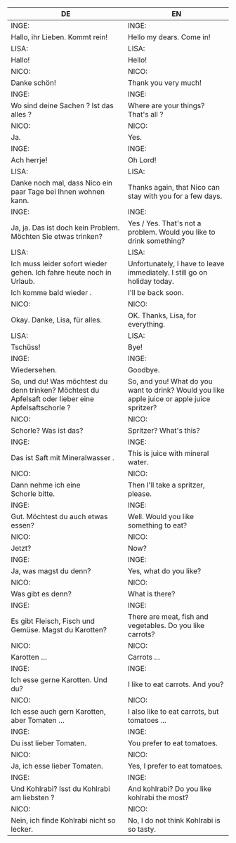 |DE|EN|
|---|---|
|INGE:|INGE:|
|Hallo, ihr Lieben. Kommt rein!|Hello my dears. Come in!|
|LISA:|LISA:|
|Hallo!|Hello!|
|NICO:|NICO:|
|Danke schön!|Thank you very much!|
|INGE:|INGE:|
|Wo sind deine Sachen ? Ist das alles ?|Where are your things? That's all ?|
|NICO:|NICO:|
|Ja.|Yes.|
|INGE:|INGE:|
|Ach herrje!|Oh Lord!|
|LISA:|LISA:|
|Danke noch mal, dass Nico ein paar Tage bei Ihnen wohnen kann.|Thanks again, that Nico can stay with you for a few days.|
|INGE:|INGE:|
|Ja, ja. Das ist doch kein Problem. Möchten Sie etwas trinken?|Yes / Yes. That's not a problem. Would you like to drink something?|
|LISA:|LISA:|
|Ich muss leider sofort wieder gehen. Ich fahre heute noch in Urlaub.|Unfortunately, I have to leave immediately. I still go on holiday today.|
|Ich komme bald wieder .|I'll be back soon.|
|NICO:|NICO:|
|Okay. Danke, Lisa, für alles.|OK. Thanks, Lisa, for everything.|
|LISA:|LISA:|
|Tschüss!|Bye!|
|INGE:|INGE:|
|Wiedersehen.|Goodbye.|
|So, und du! Was möchtest du denn trinken? Möchtest du Apfelsaft oder lieber eine Apfelsaftschorle ?|So, and you! What do you want to drink? Would you like apple juice or apple juice spritzer?|
|NICO:|NICO:|
|Schorle? Was ist das?|Spritzer? What's this?|
|INGE:|INGE:|
|Das ist Saft mit Mineralwasser .|This is juice with mineral water.|
|NICO:|NICO:|
|Dann nehme ich eine Schorle bitte.|Then I'll take a spritzer, please.|
|INGE:|INGE:|
|Gut. Möchtest du auch etwas essen?|Well. Would you like something to eat?|
|NICO:|NICO:|
|Jetzt?|Now?|
|INGE:|INGE:|
|Ja, was magst du denn?|Yes, what do you like?|
|NICO:|NICO:|
|Was gibt es denn?|What is there?|
|INGE:|INGE:|
|Es gibt Fleisch, Fisch und Gemüse. Magst du Karotten?|There are meat, fish and vegetables. Do you like carrots?|
|NICO:|NICO:|
|Karotten …|Carrots ...|
|INGE:|INGE:|
|Ich esse gerne Karotten. Und du?|I like to eat carrots. And you?|
|NICO:|NICO:|
|Ich esse auch gern Karotten, aber Tomaten …|I also like to eat carrots, but tomatoes ...|
|INGE:|INGE:|
|Du isst lieber Tomaten.|You prefer to eat tomatoes.|
|NICO:|NICO:|
|Ja, ich esse lieber Tomaten.|Yes, I prefer to eat tomatoes.|
|INGE:|INGE:|
|Und Kohlrabi? Isst du Kohlrabi am liebsten ?|And kohlrabi? Do you like kohlrabi the most?|
|NICO:|NICO:|
|Nein, ich finde Kohlrabi nicht so lecker.|No, I do not think Kohlrabi is so tasty.|
